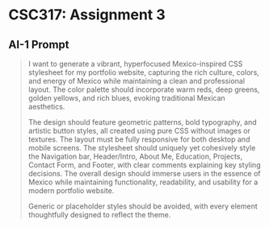# CSC317: Assignment 3
## AI-1 Prompt
>  I want to generate a vibrant, hyperfocused Mexico-inspired CSS stylesheet for my portfolio website, capturing the rich culture, colors, and energy of Mexico while maintaining a clean and professional layout. The color palette should incorporate warm reds, deep greens, golden yellows, and rich blues, evoking traditional Mexican aesthetics. 
> 
> The design should feature geometric patterns, bold typography, and artistic button styles, all created using pure CSS without images or textures. The layout must be fully responsive for both desktop and mobile screens. The stylesheet should uniquely yet cohesively style the Navigation bar, Header/Intro, About Me, Education, Projects, Contact Form, and Footer, with clear comments explaining key styling decisions. The overall design should immerse users in the essence of Mexico while maintaining functionality, readability, and usability for a modern portfolio website. 
> 
> Generic or placeholder styles should be avoided, with every element thoughtfully designed to reflect the theme.